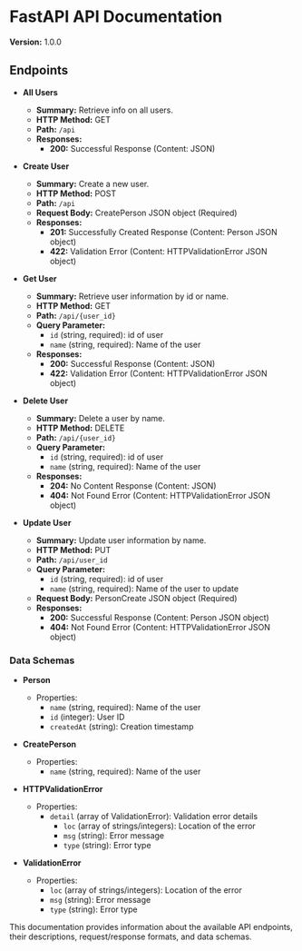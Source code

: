 
# FastAPI API Documentation

**Version:** 1.0.0

## Endpoints

- **All Users**
  - **Summary:** Retrieve info on all users.
  - **HTTP Method:** GET
  - **Path:** `/api`
  - **Responses:**
    - **200:** Successful Response (Content: JSON)

- **Create User**
  - **Summary:** Create a new user.
  - **HTTP Method:** POST
  - **Path:** `/api`
  - **Request Body:** CreatePerson JSON object (Required)
  - **Responses:**
    - **201:** Successfully Created Response (Content: Person JSON object)
    - **422:** Validation Error (Content: HTTPValidationError JSON object)

- **Get User**
  - **Summary:** Retrieve user information by id or name.
  - **HTTP Method:** GET
  - **Path:** `/api/{user_id}`
  - **Query Parameter:**
    - `id` (string, required): id of user
    - `name` (string, required): Name of the user
  - **Responses:**
    - **200:** Successful Response (Content: JSON)
    - **422:** Validation Error (Content: HTTPValidationError JSON object)

- **Delete User**
  - **Summary:** Delete a user by name.
  - **HTTP Method:** DELETE
  - **Path:** `/api/{user_id}`
  - **Query Parameter:**
    - `id` (string, required): id of user
    - `name` (string, required): Name of the user
  - **Responses:**
    - **204:** No Content Response (Content: JSON)
    - **404:** Not Found Error (Content: HTTPValidationError JSON object)

- **Update User**
  - **Summary:** Update user information by name.
  - **HTTP Method:** PUT
  - **Path:** `/api/user_id`
  - **Query Parameter:**
    - `id` (string, required): id of user
    - `name` (string, required): Name of the user to update
  - **Request Body:** PersonCreate JSON object (Required)
  - **Responses:**
    - **200:** Successful Response (Content: Person JSON object)
    - **404:** Not Found Error (Content: HTTPValidationError JSON object)

### Data Schemas

- **Person**
  - Properties:
    - `name` (string, required): Name of the user
    - `id` (integer): User ID
    - `createdAt` (string): Creation timestamp

- **CreatePerson**
  - Properties:
    - `name` (string, required): Name of the user

- **HTTPValidationError**
  - Properties:
    - `detail` (array of ValidationError): Validation error details
      - `loc` (array of strings/integers): Location of the error
      - `msg` (string): Error message
      - `type` (string): Error type

- **ValidationError**
  - Properties:
    - `loc` (array of strings/integers): Location of the error
    - `msg` (string): Error message
    - `type` (string): Error type

This documentation provides information about the available API endpoints, their descriptions, request/response formats, and data schemas.
